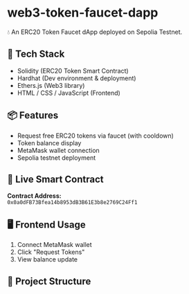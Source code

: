 # web3-token-faucet-dapp

💧 An ERC20 Token Faucet dApp deployed on Sepolia Testnet.

## 🚀 Tech Stack
- Solidity (ERC20 Token Smart Contract)
- Hardhat (Dev environment & deployment)
- Ethers.js (Web3 library)
- HTML / CSS / JavaScript (Frontend)

## 📦 Features
- Request free ERC20 tokens via faucet (with cooldown)
- Token balance display
- MetaMask wallet connection
- Sepolia testnet deployment

## 🔗 Live Smart Contract
**Contract Address:**  
`0x0a0dFB73Bfea14b8953dB3B61E3b8e2769C24Ff1`

## 🖥 Frontend Usage
1. Connect MetaMask wallet
2. Click "Request Tokens"
3. View balance update

## 📁 Project Structure
